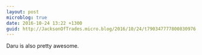 ```yaml
---
layout: post
microblog: true
date: 2016-10-24 13:22 +1300
guid: http://JacksonOfTrades.micro.blog/2016/10/24/t790347777800830976.html
---
```

Daru is also pretty awesome.
